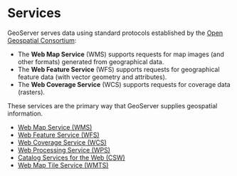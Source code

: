 # Services

GeoServer serves data using standard protocols established by the [Open Geospatial Consortium](http://www.opengeospatial.org):

-   The **Web Map Service** (WMS) supports requests for map images (and other formats) generated from geographical data.
-   The **Web Feature Service** (WFS) supports requests for geographical feature data (with vector geometry and attributes).
-   The **Web Coverage Service** (WCS) supports requests for coverage data (rasters).

These services are the primary way that GeoServer supplies geospatial information.

-   [Web Map Service (WMS)](wms/index.md)
-   [Web Feature Service (WFS)](wfs/index.md)
-   [Web Coverage Service (WCS)](wcs/index.md)
-   [Web Processing Service (WPS)](wps/index.md)
-   [Catalog Services for the Web (CSW)](csw/index.md)
-   [Web Map Tile Service (WMTS)](wmts/index.md)
